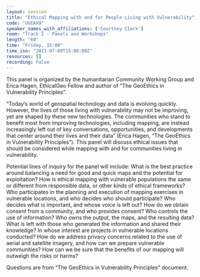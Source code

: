 ```yaml
---
layout: session
title: "Ethical Mapping with and for People Living with Vulnerability"
code: "UVEAX9"
speaker_names_with_affiliations: ['Courtney Clark']
room: "Track 2 - Panels and Workshops"
length: "60"
time: "Friday, 15:00"
time_iso: "2021-07-09T15:00:00Z"
resources: []
recording: False
---
```

This panel is organized by the humanitarian Community Working Group and Erica Hagen, EthicalGeo Fellow and author of “The GeoEthics in Vulnerability Principles”. 

“Today’s world of geospatial technology and data is evolving quickly. However, the lives of those living with vulnerability may not be improving, yet are shaped by these new technologies. The communities who stand to benefit most from improving technologies, including mapping, are instead increasingly left out of key conversations, opportunities, and developments that center around their lives and their data” (Erica Hagen, “The GeoEthics in Vulnerability Principles”). This panel will discuss ethical issues that should be considered while mapping with and for communities living in vulnerability.

Potential lines of inquiry for the panel will include: 
What is the best practice around balancing a need for good and quick maps and the potential for exploitation? 
How is ethical mapping with vulnerable populations the same or different from responsible data, or other kinds of ethical frameworks? 
Who participates in the planning and execution of mapping exercises in vulnerable locations, and who decides who should participate? Who decides what is important, and whose voice is left out? How do we obtain consent from a community, and who provides consent? 
Who controls the use of information? Who owns the output, the maps, and the resulting data? What is left with those who generated the information and shared their knowledge? 
In whose interest are projects in vulnerable locations conducted? 
How do we address privacy concerns related to the use of aerial and satellite imagery, and how can we prepare vulnerable communities?
How can we be sure that the benefits of our mapping will outweigh the risks or harms? 

Questions are from “The GeoEthics in Vulnerability Principles” document.
